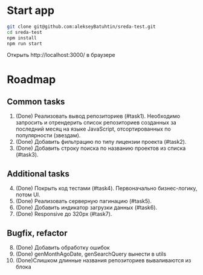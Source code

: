 # Start app

```bash
git clone git@github.com:alekseyBatuhtin/sreda-test.git
cd sreda-test
npm install
npm run start
```
Открыть http://localhost:3000/ в браузере

# Roadmap

## Common tasks

1. (Done) Реализовать вывод репозиториев (#task1). Необходимо запросить и отрендерить список репозиториев созданных за последний месяц на языке JavaScript, отсортированных по популярности (звездам).
2. (Done) Добавить фильтрацию по типу лицензии проекта (#task2).
3. (Done) Добавить строку поиска по названию проектов из списка (#task3).

## Additional tasks

4. (Done) Покрыть код тестами (#task4). Первоначально бизнес-логику, потом UI.
5. (Done) Реализовать серверную пагинацию (#task5).
6. (Done) Добавить индикатор загрузки данных (#task6).
7. (Done) Responsive до 320px (#task7).

## Bugfix, refactor
8. (Done) Добавить обработку ошибок
9. (Done) genMonthAgoDate, genSearchQuery вынести в utils
10. (Done)Слишком длинные названия репозиториев вываливаются из блока